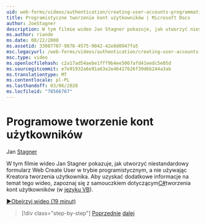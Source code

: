 ```yaml
---
uid: web-forms/videos/authentication/creating-user-accounts-programmatically
title: Programistyczne tworzenie kont użytkowników | Microsoft Docs
author: JoeStagner
description: W tym filmie wideo Jan Stagner pokazuje, jak utworzyć niestandardowy formularz Web Create User w trybie programistycznym, a nie używając Kreatora tworzenia użytkownika. W przypadku dodatkowych i...
ms.author: riande
ms.date: 08/22/2008
ms.assetid: 33087707-9876-4575-9042-42e0d0947fa5
msc.legacyurl: /web-forms/videos/authentication/creating-user-accounts-programmatically
msc.type: video
ms.openlocfilehash: c2a17ad54aebe1fff9b4ee5067afd41eedc5e05d
ms.sourcegitcommit: e7e91932a6e91a63e2e46417626f39d6b244a3ab
ms.translationtype: MT
ms.contentlocale: pl-PL
ms.lasthandoff: 03/06/2020
ms.locfileid: "78566767"
---
```

# <a name="creating-user-accounts-programmatically"></a>Programowe tworzenie kont użytkowników

Jan [Stagner](https://github.com/JoeStagner)

W tym filmie wideo Jan Stagner pokazuje, jak utworzyć niestandardowy formularz Web Create User w trybie programistycznym, a nie używając Kreatora tworzenia użytkownika. Aby uzyskać dodatkowe informacje na temat tego wideo, zapoznaj się z samouczkiem dotyczącym[C#](../../overview/older-versions-security/membership/creating-user-accounts-cs.md)tworzenia kont użytkowników (w [języku VB](../../overview/older-versions-security/membership/creating-user-accounts-vb.md)).

[&#9654;Obejrzyj wideo (19 minut)](https://channel9.msdn.com/Blogs/ASP-NET-Site-Videos/creating-user-accounts-programmatically)

> [!div class="step-by-step"]
> [Poprzednie](creating-user-accounts-with-the-create-user-wizard.md)
> [dalej](validating-users-manually.md)
